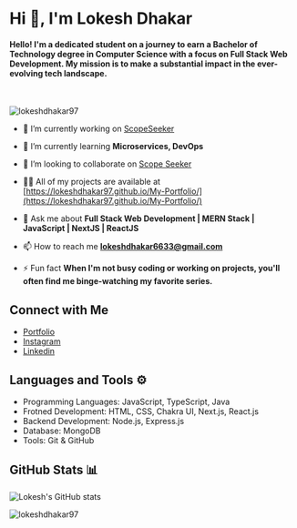 <h1 align="flex-start">Hi 👋, I'm Lokesh Dhakar</h1>
<h4 align="flex-start"> Hello! I'm a dedicated student on a journey to earn a Bachelor of Technology degree in Computer Science with a focus on Full Stack Web Development. My mission is to make a substantial impact in the ever-evolving tech landscape.</h4>
<br>

<p align="left"> <img src="https://komarev.com/ghpvc/?username=lokeshdhakar97&label=Profile%20views&color=0e75b6&style=flat" alt="lokeshdhakar97" /> </p>

- 🔭 I’m currently working on [ScopeSeeker](https://github.com/scopeseeker/scopeseeker-frontend)

- 🌱 I’m currently learning **Microservices, DevOps**

- 👯 I’m looking to collaborate on [Scope Seeker](https://github.com/scopeseeker/scopeseeker-frontend)

- 👨‍💻 All of my projects are available at [https://lokeshdhakar97.github.io/My-Portfolio/](https://lokeshdhakar97.github.io/My-Portfolio/)

- 💬 Ask me about **Full Stack Web Development | MERN Stack | JavaScript | NextJS | ReactJS**

- 📫 How to reach me **lokeshdhakar6633@gmail.com**

- ⚡ Fun fact **When I'm not busy coding or working on projects, you'll often find me binge-watching my favorite series.**


## Connect with Me
- [Portfolio](https://lokeshdhakar97.github.io/My-Portfolio/) <br/>
- [Instagram](https://www.instagram.com/developer_lokesh/) <br/>
- [Linkedin](https://www.linkedin.com/in/lokesh-dhakar/) <br/>

## Languages and Tools ⚙️
* Programming Languages: JavaScript, TypeScript, Java
* Frotned Development: HTML, CSS, Chakra UI, Next.js, React.js
* Backend Development: Node.js, Express.js
* Database: MongoDB
* Tools: Git & GitHub

## GitHub Stats 📊
![Lokesh's GitHub stats](https://github-profile-summary-cards.vercel.app/api/cards/profile-details?username=lokeshdhakar97&theme=dark&hide_border=true)<br>

<p><img align="center" src="https://github-readme-streak-stats.herokuapp.com/?user=lokeshdhakar97&theme=dark&hide_border=true" alt="lokeshdhakar97" /></p>

